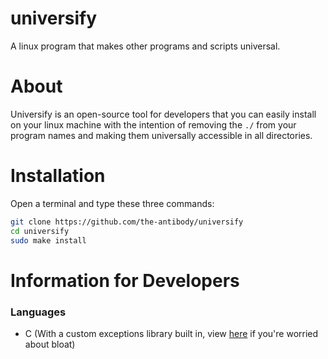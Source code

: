 # universify
A linux program that makes other programs and scripts universal.

# About
Universify is an open-source tool for developers that you can easily install on your linux machine with the intention of removing the `./` from your program names and making them universally accessible in all directories.
 
# Installation
Open a terminal and type these three commands:
```sh
git clone https://github.com/the-antibody/universify
cd universify
sudo make install
```
 
# Information for Developers
 
### Languages
- C
(With a custom exceptions library built in, view [here](https://github.com/the-antibody/universify/edit/main/src/exceptions.h) if you're worried about bloat)
